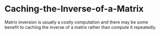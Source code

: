 # Caching-the-Inverse-of-a-Matrix
Matrix inversion is usually a costly computation and there may be some benefit to caching the inverse of a matrix rather than compute it repeatedly.

